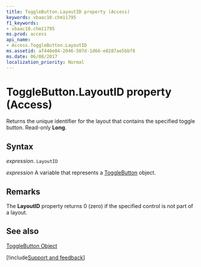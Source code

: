 ```yaml
---
title: ToggleButton.LayoutID property (Access)
keywords: vbaac10.chm11795
f1_keywords:
- vbaac10.chm11795
ms.prod: access
api_name:
- Access.ToggleButton.LayoutID
ms.assetid: af440e04-2046-507d-1d66-e8287ae5bbf8
ms.date: 06/08/2017
localization_priority: Normal
---
```



# ToggleButton.LayoutID property (Access)

Returns the unique identifier for the layout that contains the specified toggle button. Read-only  **Long**.


## Syntax

_expression_. `LayoutID`

_expression_ A variable that represents a [ToggleButton](Access.ToggleButton.md) object.


## Remarks

The  **LayoutID** property returns 0 (zero) if the specified control is not part of a layout.


## See also


[ToggleButton Object](Access.ToggleButton.md)

[!include[Support and feedback](~/includes/feedback-boilerplate.md)]